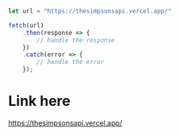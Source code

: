 ```javascript

let url = "https://thesimpsonsapi.vercel.app/"

fetch(url)
    .then(response => {
        // handle the response
    })
    .catch(error => {
        // handle the error
    });


```

# Link here
https://thesimpsonsapi.vercel.app/
